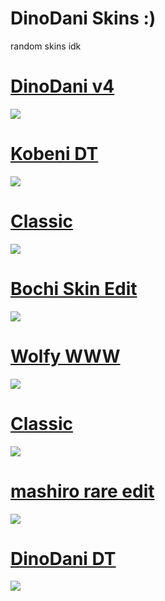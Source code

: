 # DinoDani Skins :)
random skins idk

# [DinoDani v4](https://www.mediafire.com/file/8tml194oq7c0sh7/DinoDani_v4.osk/file)
![](https://cdn.discordapp.com/attachments/707468869727682593/1020800986543050852/screenshot459.png)

# [Kobeni DT](https://www.mediafire.com/file/tc99dzvkodjdjuv/DinoRafis.osk/file)
![](https://cdn.discordapp.com/attachments/707468869727682593/1071606338687348797/screenshot041.jpg)

# [Classic](https://www.mediafire.com/file/g1d80aublr3ure3/sdfl%25C3%25B1amf%25C3%25B1am%25C3%25B1lfamfadadada.osk/file)
![](https://cdn.discordapp.com/attachments/707468869727682593/1071598485545156688/screenshot035.jpg)

# [Bochi Skin Edit](https://www.mediafire.com/file/6i661yahgubm25i/bochi.osk/file)
![](https://cdn.discordapp.com/attachments/707468869727682593/1066920862164451379/screenshot032.jpg)

# [Wolfy WWW](https://www.mediafire.com/file/380vw9h02w382o2/-_%25E2%2598%25BE_-Wolfy-_%25E2%2598%25BD_%25E3%2580%258EWWW%25E3%2580%258F.osk/file)
![](https://cdn.discordapp.com/attachments/707468869727682593/1066920137158045726/screenshot028.jpg)

# [Classic](https://www.mediafire.com/file/g1d80aublr3ure3/sdfl%25C3%25B1amf%25C3%25B1am%25C3%25B1lfamfadadada.osk/file)
![](https://cdn.discordapp.com/attachments/707468869727682593/1071598485545156688/screenshot035.jpg)

# [mashiro rare edit](https://www.mediafire.com/file/0flmgo61yim9npv/-_%25E3%2580%258EProject_MASHIRO%25E3%2580%258F__%255BML%255D.osk/file)
![](https://cdn.discordapp.com/attachments/707468869727682593/1066917721251520532/screenshot019.jpg)

# [DinoDani DT](https://www.mediafire.com/file/lmsae4r5qtpi4eh/DinoDani_DT.osk/file)
![](https://cdn.discordapp.com/attachments/707468869727682593/1022759514115686421/screenshot479.png)
